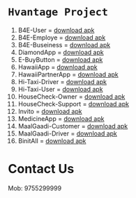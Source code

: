 # **`Hvantage Project`**
 1. B4E-User = [download apk](https://github.com/DeveloperDen/project_details/blob/master/apk/b4euser.apk?raw=true) 
 2. B4E-Employe = [download apk](https://github.com/DeveloperDen/project_details/blob/master/apk/b4eemploye.apk?raw=true)
 3. B4E-Buseiness = [download apk](https://github.com/DeveloperDen/project_details/blob/master/apk/b4ebussiness.apk?raw=true)
 3. DiamondApp = [download apk](https://github.com/DeveloperDen/project_details/blob/master/apk/diamondapp.apk?raw=true)
 3. E-BuyButton = [download apk](https://github.com/DeveloperDen/project_details/blob/master/apk/e-buyButton.apk?raw=true)
 3. HawaiiApp = [download apk](https://github.com/DeveloperDen/project_details/blob/master/apk/hawaii.apk?raw=true)
 3. HawaiiPartnerApp = [download apk](https://github.com/DeveloperDen/project_details/blob/master/apk/hawaii-partner.apk?raw=true)
 3. Hi-Taxi-Driver = [download apk](https://github.com/DeveloperDen/project_details/blob/master/apk/hitaxi-driver.apk?raw=true)
 3. Hi-Taxi-User = [download apk](https://github.com/DeveloperDen/project_details/blob/master/apk/hitaxi-user.apk?raw=true)
 3. HouseCheck-Owner = [download apk](https://github.com/DeveloperDen/project_details/blob/master/apk/HomeCheckOwner.apk?raw=true)
 3. HouseCheck-Support = [download apk](https://github.com/DeveloperDen/project_details/blob/master/apk/HomeCheckSupport.apk?raw=true)
 3. Invito = [download apk](https://github.com/DeveloperDen/project_details/blob/master/apk/invito.apk?raw=true)
 3. MedicineApp = [download apk](https://github.com/DeveloperDen/project_details/blob/master/apk/medicineapp.apk?raw=true)
 3. MaalGaadi-Customer = [download apk](https://github.com/DeveloperDen/project_details/blob/master/apk/maadlaadi-user.apk?raw=true)
 3. MaalGaadi-Driver = [download apk](https://github.com/DeveloperDen/project_details/blob/master/apk/maalgaadi-driver.apk?raw=true)
 3. BinitAll = [download apk](https://github.com/DeveloperDen/project_details/blob/master/apk/BinitAll.apk?raw=true)
 
 # Contact Us
 
 Mob: 9755299999
